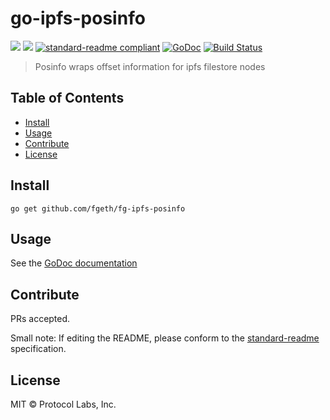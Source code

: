 # go-ipfs-posinfo

[![](https://img.shields.io/badge/made%20by-Protocol%20Labs-blue.svg?style=flat-square)](http://ipn.io)
[![](https://img.shields.io/badge/project-IPFS-blue.svg?style=flat-square)](http://ipfs.io/)
[![standard-readme compliant](https://img.shields.io/badge/standard--readme-OK-green.svg?style=flat-square)](https://github.com/RichardLitt/standard-readme)
[![GoDoc](https://godoc.org/github.com/fgeth/fg-ipfs-posinfo?status.svg)](https://godoc.org/github.com/fgeth/fg-ipfs-posinfo)
[![Build Status](https://travis-ci.org/ipfs/go-ipfs-posinfo.svg?branch=master)](https://travis-ci.org/ipfs/go-ipfs-posinfo)

>  Posinfo wraps offset information for ipfs filestore nodes

## Table of Contents

- [Install](#install)
- [Usage](#usage)
- [Contribute](#contribute)
- [License](#license)

## Install

```
go get github.com/fgeth/fg-ipfs-posinfo
```

## Usage

See the [GoDoc documentation](https://godoc.org/github.com/fgeth/fg-ipfs-posinfo)


## Contribute

PRs accepted.

Small note: If editing the README, please conform to the [standard-readme](https://github.com/RichardLitt/standard-readme) specification.

## License

MIT © Protocol Labs, Inc.
